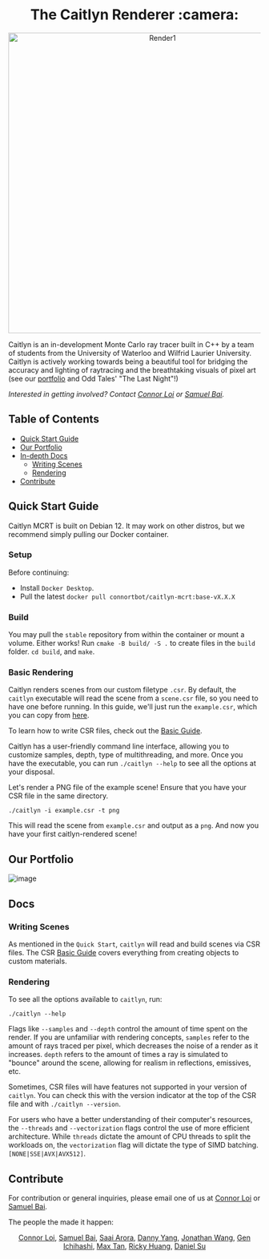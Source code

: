 <h1 align="center">The Caitlyn Renderer :camera:</h1>
<p align="center"><img width="600" alt="Render1" src="https://github.com/cypraeno/caitlyn/assets/25397938/9f93e7a7-37d0-43e4-bea1-e81859f75f00"></p>


Caitlyn is an in-development Monte Carlo ray tracer built in C++ by a team of students from the University of Waterloo and Wilfrid Laurier University. Caitlyn is actively working towards being a beautiful tool for bridging the accuracy and lighting of raytracing and the breathtaking visuals of pixel art (see our [portfolio](#our-portfolio) and Odd Tales' "The Last Night"!)

_Interested in getting involved? Contact [Connor Loi](ctloi@uwaterloo.ca) or [Samuel Bai](sbai@uwaterloo.ca)._

## Table of Contents
- [Quick Start Guide](#quick-start-guide)
- [Our Portfolio](#our-portfolio)
- [In-depth Docs](#docs)
    - [Writing Scenes](#writing-scenes)
    - [Rendering](#rendering)
- [Contribute](#contribute)

## Quick Start Guide
Caitlyn MCRT is built on Debian 12. It may work on other distros, but we recommend simply pulling our Docker container.

### Setup
Before continuing:
- Install `Docker Desktop`.
- Pull the latest `docker pull connortbot/caitlyn-mcrt:base-vX.X.X`

### Build
You may pull the `stable` repository from within the container or mount a volume. Either works!
Run `cmake -B build/ -S .` to create files in the `build` folder. `cd build`, and `make`.

### Basic Rendering
Caitlyn renders scenes from our custom filetype `.csr`. By default, the `caitlyn` executable will read the scene from a `scene.csr` file, so you need to have one before running. In this guide, we'll just run the `example.csr`, which you can copy from [here](https://github.com/cypraeno/csr-schema/blob/main/examples/example.csr).

To learn how to write CSR files, check out the [Basic Guide](https://github.com/cypraeno/csr-schema/blob/main/basic-guide.md).

Caitlyn has a user-friendly command line interface, allowing you to customize samples, depth, type of multithreading, and more. Once you have the executable, you can run `./caitlyn --help` to see all the options at your disposal.

Let's render a PNG file of the example scene! Ensure that you have your CSR file in the same directory.
```
./caitlyn -i example.csr -t png
```
This will read the scene from `example.csr` and output as a `png`.
And now you have your first caitlyn-rendered scene!

## Our Portfolio
![image](https://github.com/cypraeno/caitlyn/assets/25397938/38ad0953-1c29-4ae6-aead-fa2523706b3b)

## Docs

### Writing Scenes
As mentioned in the `Quick Start`, `caitlyn` will read and build scenes via CSR files. The CSR [Basic Guide](https://github.com/cypraeno/csr-schema/blob/main/basic-guide.md) covers everything from creating objects to custom materials.

### Rendering
To see all the options available to `caitlyn`, run:
```
./caitlyn --help
```
Flags like `--samples` and `--depth` control the amount of time spent on the render. If you are unfamiliar with rendering concepts, `samples` refer to the amount of rays traced per pixel, which decreases the noise of a render as it increases. `depth` refers to the amount of times a ray is simulated to "bounce" around the scene, allowing for realism in reflections, emissives, etc.

Sometimes, CSR files will have features not supported in your version of `caitlyn`. You can check this with the version indicator at the top of the CSR file and with `./caitlyn --version`.

For users who have a better understanding of their computer's resources, the `--threads` and `--vectorization` flags control the use of more efficient architecture. While `threads` dictate the amount of CPU threads to split the workloads on, the `vectorization` flag will dictate the type of SIMD batching. `[NONE|SSE|AVX|AVX512]`.


## Contribute
For contribution or general inquiries, please email one of us at [Connor Loi](ctloi@uwaterloo.ca) or [Samuel Bai](sbai@uwaterloo.ca).

The people the made it happen:

<div align="center">
<a href="https://github.com/connortbot">Connor Loi</a>,
<a href="https://github.com/haenlonns">Samuel Bai</a>,
<a href="https://github.com/Saai151">Saai Arora</a>,
<a href="https://github.com/dan-the-man639">Danny Yang</a>,
<a href="https://github.com/ASharpMarble">Jonathan Wang</a>,
<a href="https://github.com/18gen">Gen Ichihashi</a>,
<a href="https://github.com/18gen">Max Tan</a>,
<a href="https://github.com/rickyhuangjh">Ricky Huang</a>,
<a href="https://github.com/daniel-su1">Daniel Su</a>
</div>
